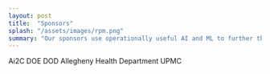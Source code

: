 ```yaml
---
layout: post
title:  "Sponsors"
splash: "/assets/images/rpm.png"
summary: "Our sponsors use operationally useful AI and ML to further the state of the art in their fields."
---
```


Ai2C
DOE
DOD
Allegheny Health Department
UPMC
